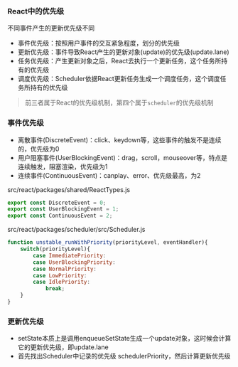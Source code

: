 ### React中的优先级
不同事件产生的更新优先级不同
- 事件优先级：按照用户事件的交互紧急程度，划分的优先级
- 更新优先级：事件导致React产生的更新对象(update)的优先级(update.lane)
- 任务优先级：产生更新对象之后，React去执行一个更新任务，这个任务所持有的优先级
- 调度优先级：Scheduler依据React更新任务生成一个调度任务，这个调度任务所持有的优先级

>前三者属于React的优先级机制，第四个属于`scheduler`的优先级机制

### 事件优先级
- 离散事件(DiscreteEvent)：click、keydown等，这些事件的触发不是连续的，优先级为0
- 用户阻塞事件(UserBlockingEvent)：drag，scroll，mouseover等，特点是连续触发，阻塞渲染，优先级为1
- 连续事件(ContinuousEvent)：canplay、error、优先级最高，为2

src/react/packages/shared/ReactTypes.js
```js
export const DiscreteEvent = 0;
export const UserBlockingEvent = 1;
export const ContinuousEvent = 2;
```

src/react/packages/scheduler/src/Scheduler.js
```js
function unstable_runWithPriority(priorityLevel, eventHandler){
    switch(priorityLevel){
        case ImmediatePriority:
        case UserBlockingPriority:
        case NormalPriority:
        case LowPriority:
        case IdlePriority:
            break;    
    }
}
```

### 更新优先级
- setState本质上是调用enqueueSetState生成一个update对象，这时候会计算它的更新优先级，即update.lane
- 首先找出Scheduler中记录的优先级 schedulerPriority，然后计算更新优先级
